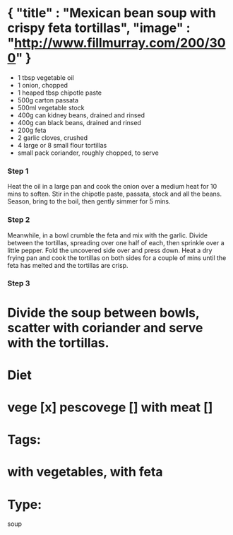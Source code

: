 {
    "title" : "Mexican bean soup with crispy feta tortillas",
    "image" : "http://www.fillmurray.com/200/300"
}
===

- 1 tbsp vegetable oil
- 1 onion, chopped
- 1 heaped tbsp chipotle paste
- 500g carton passata
- 500ml vegetable stock
- 400g can kidney beans, drained and rinsed
- 400g can black beans, drained and rinsed
- 200g feta
- 2 garlic cloves, crushed
- 4 large or 8 small flour tortillas
- small pack coriander, roughly chopped, to serve

### Step 1
Heat the oil in a large pan and cook the onion over a medium heat for 10 mins to soften. Stir in the chipotle paste, passata, stock and all the beans. Season, bring to the boil, then gently simmer for 5 mins.

### Step 2
Meanwhile, in a bowl crumble the feta and mix with the garlic. Divide between the tortillas, spreading over one half of each, then sprinkle over a little pepper. Fold the uncovered side over and press down. Heat a dry frying pan and cook the tortillas on both sides for a couple of mins until the feta has melted and the tortillas are crisp.

### Step 3
Divide the soup between bowls, scatter with coriander and serve with the tortillas.
===
# Diet
vege        [x]
pescovege   []
with meat   []
===
# Tags: 
with vegetables, with feta
===
# Type:
soup

